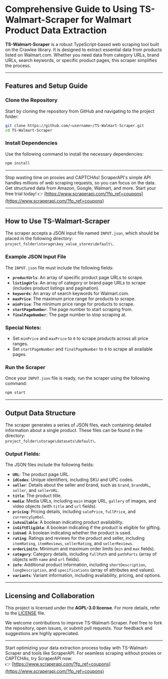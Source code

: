 
# Comprehensive Guide to Using TS-Walmart-Scraper for Walmart Product Data Extraction

**TS-Walmart-Scraper** is a robust TypeScript-based web scraping tool built on the Crawlee library. It is designed to extract essential data from products listed on Walmart.com. Whether you need data from category URLs, brand URLs, search keywords, or specific product pages, this scraper simplifies the process.

---

## Features and Setup Guide

### Clone the Repository

Start by cloning the repository from GitHub and navigating to the project folder:

```bash
git clone https://github.com/<username>/TS-Walmart-Scraper.git
cd TS-Walmart-Scraper
```

### Install Dependencies

Use the following command to install the necessary dependencies:

```bash
npm install
```

---

Stop wasting time on proxies and CAPTCHAs! ScraperAPI's simple API handles millions of web scraping requests, so you can focus on the data. Get structured data from Amazon, Google, Walmart, and more. Start your free trial today! 👉 [https://www.scraperapi.com/?fp_ref=coupons](https://www.scraperapi.com/?fp_ref=coupons)

---

## How to Use TS-Walmart-Scraper

The scraper accepts a JSON input file named `INPUT.json`, which should be placed in the following directory:  
`project_folder\storage\key_value_stores\default\`.

### Example JSON Input File

The `INPUT.json` file must include the following fields:

- **`productUrls`**: An array of specific product page URLs to scrape.
- **`listingUrls`**: An array of category or brand page URLs to scrape (includes product listings and pagination).
- **`keywords`**: An array of search keywords for Walmart.com.
- **`maxPrice`**: The maximum price range for products to scrape.
- **`minPrice`**: The minimum price range for products to scrape.
- **`startPageNumber`**: The page number to start scraping from.
- **`finalPageNumber`**: The page number to stop scraping at.

### Special Notes:
- Set `minPrice` and `maxPrice` to `0` to scrape products across all price ranges.
- Set `startPageNumber` and `finalPageNumber` to `0` to scrape all available pages.

### Run the Scraper

Once your `INPUT.json` file is ready, run the scraper using the following command:

```bash
npm start
```

---

## Output Data Structure

The scraper generates a series of JSON files, each containing detailed information about a single product. These files can be found in the directory:  
`project_folder\storage\datasets\default\`.

### Output Fields:

The JSON files include the following fields:

- **`URL`**: The product page URL.
- **`idCodes`**: Unique identifiers, including SKU and UPC codes.
- **`seller`**: Details about the seller and brand, such as `brand`, `brandURL`, `seller`, and `sellerURL`.
- **`title`**: The product title.
- **`media`**: Media URLs, including `main` image URL, `gallery` of images, and video objects (with `title` and `url` fields).
- **`pricing`**: Pricing details, including `salePrice`, `fullPrice`, and `currencySymbol`.
- **`isAvailable`**: A boolean indicating product availability.
- **`isGiftEligible`**: A boolean indicating if the product is eligible for gifting.
- **`isUsed`**: A boolean indicating whether the product is used.
- **`rating`**: Ratings and reviews for the product and seller, including `itemRating`, `itemReviews`, `sellerRating`, and `sellerReviews`.
- **`orderLimits`**: Minimum and maximum order limits (`min` and `max` fields).
- **`category`**: Category details, including `fullPath` and `pathParts` (array of objects with `name` and `url` fields).
- **`info`**: Additional product information, including `shortDescription`, `longDescription`, and `specifications` (array of attributes and values).
- **`variants`**: Variant information, including availability, pricing, and options.

---

## Licensing and Collaboration

This project is licensed under the **AGPL-3.0 license**. For more details, refer to the [LICENSE](https://github.com/eneiromatos/TS-email-scraper/blob/develop/LICENSE.md) file.

We welcome contributions to improve TS-Walmart-Scraper. Feel free to fork the repository, open issues, or submit pull requests. Your feedback and suggestions are highly appreciated.

---

Start optimizing your data extraction process today with TS-Walmart-Scraper and tools like ScraperAPI. For seamless scraping without proxies or CAPTCHAs, try ScraperAPI now:  
👉 [https://www.scraperapi.com/?fp_ref=coupons](https://www.scraperapi.com/?fp_ref=coupons)
